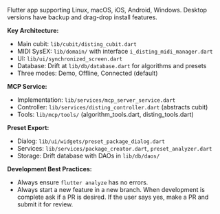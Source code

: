Flutter app supporting Linux, macOS, iOS, Android, Windows. Desktop versions have backup and drag-drop install features.

**Key Architecture:**
- Main cubit: `lib/cubit/disting_cubit.dart`
- MIDI SysEX: `lib/domain/` with interface `i_disting_midi_manager.dart`
- UI: `lib/ui/synchronized_screen.dart`
- Database: Drift at `lib/db/database.dart` for algorithms and presets
- Three modes: Demo, Offline, Connected (default)

**MCP Service:**
- Implementation: `lib/services/mcp_server_service.dart`
- Controller: `lib/services/disting_controller.dart` (abstracts cubit)
- Tools: `lib/mcp/tools/` (algorithm_tools.dart, disting_tools.dart)

**Preset Export:**
- Dialog: `lib/ui/widgets/preset_package_dialog.dart`
- Services: `lib/services/package_creator.dart`, `preset_analyzer.dart`
- Storage: Drift database with DAOs in `lib/db/daos/`

**Development Best Practices:**
- Always ensure `flutter analyze` has no errors.
- Always start a new feature in a new branch. When development is complete ask if a PR is desired. If the user says yes, make a PR and submit it for review.